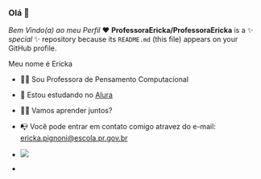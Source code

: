 ### Olá 👋
_Bem Vindo(a) ao meu Perfil_ ❤️
**ProfessoraEricka/ProfessoraEricka** is a ✨ _special_ ✨ repository because its `README.md` (this file) appears on your GitHub profile.

Meu nome é Ericka

- 👩‍🏫 Sou Professora de Pensamento Computacional
- 🌱 Estou estudando no [Alura](https://www.alura.com.br)
- 👩‍🎓 Vamos aprender juntos? 
- 📭 Você pode entrar em contato comigo atravez do e-mail: ericka.pignoni@escola.pr.gov.br

- ![](https://media.tenor.com/0ogyiPOIohwAAAAC/hehe-mr-bean.gif)
- 

